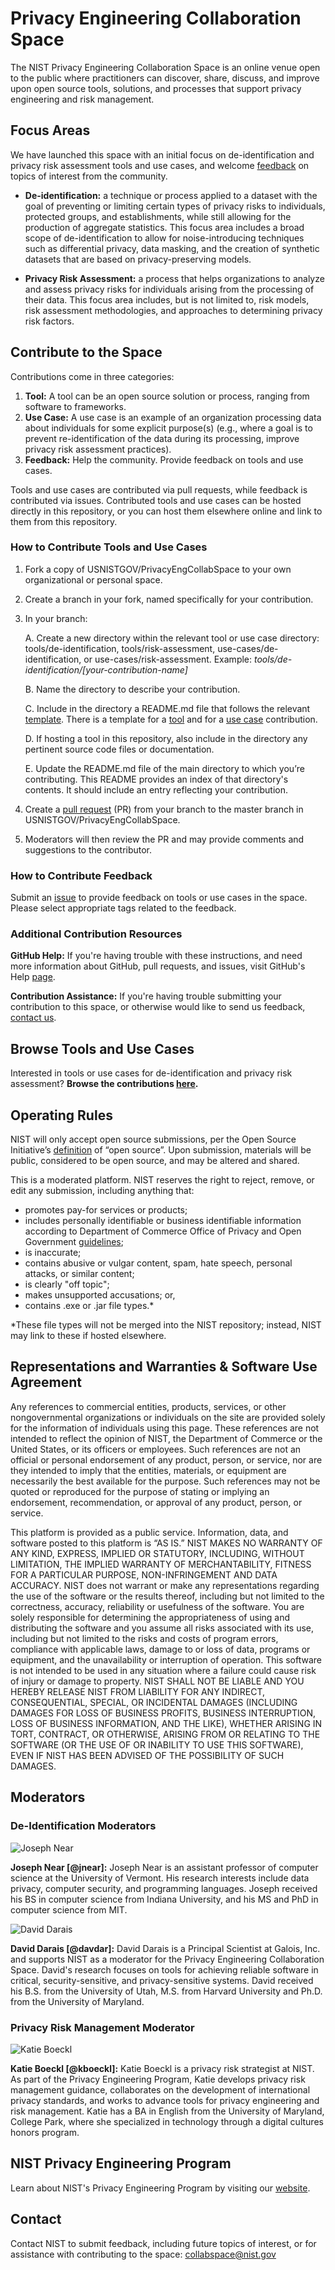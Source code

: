 # Privacy Engineering Collaboration Space
The NIST Privacy Engineering Collaboration Space is an online venue open to the public where practitioners can discover, share, discuss, and improve upon open source tools, solutions, and processes that support privacy engineering and risk management.

## Focus Areas
We have launched this space with an initial focus on de-identification and privacy risk assessment tools and use cases, and welcome [feedback](mailto:collabspace@nist.gov) on topics of interest from the community. 

* **De-identification:** a technique or process applied to a dataset with the goal of preventing or limiting certain types of privacy risks to individuals, protected groups, and establishments, while still allowing for the production of aggregate statistics. This focus area includes a broad scope of de-identification to allow for noise-introducing techniques such as differential privacy, data masking, and the creation of synthetic datasets that are based on privacy-preserving models.

* **Privacy Risk Assessment:** a process that helps organizations to analyze and assess privacy risks for individuals arising from the processing of their data. This focus area includes, but is not limited to, risk models, risk assessment methodologies, and approaches to determining privacy risk factors. 

## Contribute to the Space 

Contributions come in three categories:

1. **Tool:** A tool can be an open source solution or process, ranging from software to frameworks. 
2. **Use Case:** A use case is an example of an organization processing data about individuals for some explicit purpose(s) (e.g., where a goal is to prevent re-identification of the data during its processing, improve privacy risk assessment practices).
3. **Feedback:** Help the community. Provide feedback on tools and use cases.

Tools and use cases are contributed via pull requests, while feedback is contributed via issues. Contributed tools and use cases can be hosted directly in this repository, or you can host them elsewhere online and link to them from this repository.

### How to Contribute Tools and Use Cases

1. Fork a copy of USNISTGOV/PrivacyEngCollabSpace to your own organizational or personal space. 

2. Create a branch in your fork, named specifically for your contribution. 

3. In your branch: 

	A. Create a new directory within the relevant tool or use case directory: tools/de-identification, tools/risk-assessment, use-cases/de-identification, or use-cases/risk-assessment. Example: *tools/de-identification/[your-contribution-name]*

	B. Name the directory to describe your contribution. 

	C. Include in the directory a README.md file that follows the relevant [template](https://github.com/usnistgov/PrivacyEngCollabSpace/tree/master/templates). There is a template for a [tool](https://github.com/usnistgov/PrivacyEngCollabSpace/tree/master/templates/tool-template.md) and for a [use case](https://github.com/usnistgov/PrivacyEngCollabSpace/tree/master/templates/use-case-template.md) contribution.

	D. If hosting a tool in this repository, also include in the directory any pertinent source code files or documentation. 

	E. Update the README.md file of the main directory to which you’re contributing. This README provides an index of that directory's contents. It should include an entry reflecting your contribution. 

5. Create a [pull request](https://github.com/usnistgov/PrivacyEngCollabSpace/pull/new/master) (PR) from your branch to the master branch in USNISTGOV/PrivacyEngCollabSpace. 

6. Moderators will then review the PR and may provide comments and suggestions to the contributor. 

### How to Contribute Feedback 

Submit an [issue](https://github.com/usnistgov/PrivacyEngCollabSpace/issues/new) to provide feedback on tools or use cases in the space. Please select appropriate tags related to the feedback. 

### Additional Contribution Resources

**GitHub Help:** If you're having trouble with these instructions, and need more information about GitHub, pull requests, and issues, visit GitHub's Help [page](https://help.github.com/categories/collaborating-with-issues-and-pull-requests/). 

**Contribution Assistance:** If you're having trouble submitting your contribution to this space, or otherwise would like to send us feedback, [contact us](mailto:collabspace@nist.gov). 

## Browse Tools and Use Cases

Interested in tools or use cases for de-identification and privacy risk assessment? **Browse the contributions [here](https://www.nist.gov/itl/applied-cybersecurity/privacy-engineering/collaboration-space/browse).**

## Operating Rules 

NIST will only accept open source submissions, per the Open Source Initiative’s [definition](https://opensource.org/osd) of “open source”. Upon submission, materials will be public, considered to be open source, and may be altered and shared. 

This is a moderated platform. NIST reserves the right to reject, remove, or edit any submission, including anything that: 

* promotes pay-for services or products;  
* includes personally identifiable or business identifiable information according to Department of Commerce Office of Privacy and Open Government [guidelines](http://www.osec.doc.gov/opog/privacy/PII_BII.html); 
* is inaccurate;  
* contains abusive or vulgar content, spam, hate speech, personal attacks, or similar content;
* is clearly "off topic"; 
* makes unsupported accusations; or, 
* contains .exe or .jar file types.* 

*These file types will not be merged into the NIST repository; instead, NIST may link to these if hosted elsewhere. 

## Representations and Warranties & Software Use Agreement 

Any references to commercial entities, products, services, or other nongovernmental organizations or individuals on the site are provided solely for the information of individuals using this page. These references are not intended to reflect the opinion of NIST, the Department of Commerce or the United States, or its officers or employees. Such references are not an official or personal endorsement of any product, person, or service, nor are they intended to imply that the entities, materials, or equipment are necessarily the best available for the purpose. Such references may not be quoted or reproduced for the purpose of stating or implying an endorsement, recommendation, or approval of any product, person, or service. 

This platform is provided as a public service. Information, data, and software posted to this platform is “AS IS.” NIST MAKES NO WARRANTY OF ANY KIND, EXPRESS, IMPLIED OR STATUTORY, INCLUDING, WITHOUT LIMITATION, THE IMPLIED WARRANTY OF MERCHANTABILITY, FITNESS FOR A PARTICULAR PURPOSE, NON-INFRINGEMENT AND DATA ACCURACY. NIST does not warrant or make any representations regarding the use of the software or the results thereof, including but not limited to the correctness, accuracy, reliability or usefulness of the software. You are solely responsible for determining the appropriateness of using and distributing the software and you assume all risks associated with its use, including but not limited to the risks and costs of program errors, compliance with applicable laws, damage to or loss of data, programs or equipment, and the unavailability or interruption of operation. This software is not intended to be used in any situation where a failure could cause risk of injury or damage to property. NIST SHALL NOT BE LIABLE AND YOU HEREBY RELEASE NIST FROM LIABILITY FOR ANY INDIRECT, CONSEQUENTIAL, SPECIAL, OR INCIDENTAL DAMAGES (INCLUDING DAMAGES FOR LOSS OF BUSINESS PROFITS, BUSINESS INTERRUPTION, LOSS OF BUSINESS INFORMATION, AND THE LIKE), WHETHER ARISING IN TORT, CONTRACT, OR OTHERWISE, ARISING FROM OR RELATING TO THE SOFTWARE (OR THE USE OF OR INABILITY TO USE THIS SOFTWARE), EVEN IF NIST HAS BEEN ADVISED OF THE POSSIBILITY OF SUCH DAMAGES.

## Moderators 

### De-Identification Moderators

![Joseph Near](https://github.com/usnistgov/PrivacyEngCollabSpace/blob/master/assets/joseph-near.jpg)

**Joseph Near [@jnear]:** Joseph Near is an assistant professor of computer science at the University of Vermont. His research interests include data privacy, computer security, and programming languages. Joseph received his BS in computer science from Indiana University, and his MS and PhD in computer science from MIT.

![David Darais](https://github.com/usnistgov/PrivacyEngCollabSpace/blob/master/assets/david-darais.jpg)

**David Darais [@davdar]:** David Darais is a Principal Scientist at Galois, Inc. and supports NIST as a moderator for the Privacy Engineering Collaboration Space. David's research focuses on tools for achieving reliable software in critical, security-sensitive, and privacy-sensitive systems. David received his B.S. from the University of Utah, M.S. from Harvard University and Ph.D. from the University of Maryland.

### Privacy Risk Management Moderator

![Katie Boeckl](https://github.com/usnistgov/PrivacyEngCollabSpace/blob/master/assets/katie-boeckl.jpg)

**Katie Boeckl [@kboeckl]:** Katie Boeckl is a privacy risk strategist at NIST. As part of the Privacy Engineering Program, Katie develops privacy risk management guidance, collaborates on the development of international privacy standards, and works to advance tools for privacy engineering and risk management. Katie has a BA in English from the University of Maryland, College Park, where she specialized in technology through a digital cultures honors program.

## NIST Privacy Engineering Program
Learn about NIST's Privacy Engineering Program by visiting our [website](https://www.nist.gov/itl/applied-cybersecurity/privacy-engineering).

## Contact 

Contact NIST to submit feedback, including future topics of interest, or for assistance with contributing to the space: [collabspace@nist.gov](mailto:collabspace@nist.gov)
